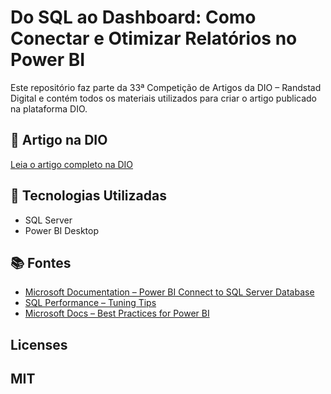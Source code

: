 # Do SQL ao Dashboard: Como Conectar e Otimizar Relatórios no Power BI

Este repositório faz parte da 33ª Competição de Artigos da DIO – Randstad Digital e contém todos os materiais utilizados para criar o artigo publicado na plataforma DIO.

## 📄 Artigo na DIO
[Leia o artigo completo na DIO](https://dio.me/articles/do-sql-ao-dashboard-como-conectar-e-otimizar-relatorios-no-power-bi-1384326028de?utm_source=link&utm_campaign=mgm-do-sql-ao-dashboard-como-conectar-e-otimizar-relatorios-no-power-bi-1384326028de&utm_medium=article)

## 🔧 Tecnologias Utilizadas
- SQL Server
- Power BI Desktop

## 📚 Fontes
- [Microsoft Documentation – Power BI Connect to SQL Server Database](https://learn.microsoft.com/power-bi/connect-data/desktop-sql-server)
- [SQL Performance – Tuning Tips](https://sqlperformance.com/)
- [Microsoft Docs – Best Practices for Power BI](https://learn.microsoft.com/power-bi/guidance/power-bi-performance-best-practices)

## Licenses

MIT
---

